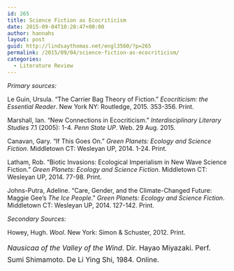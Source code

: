 ```yaml
---
id: 265
title: Science Fiction as Ecocriticism
date: 2015-09-04T10:28:47+00:00
author: hannahs
layout: post
guid: http://lindsaythomas.net/engl3560/?p=265
permalink: /2015/09/04/science-fiction-as-ecocriticism/
categories:
  - Literature Review
---
```

_Primary sources:_

Le Guin, Ursula. “The Carrier Bag Theory of Fiction.” _Ecocriticism: the Essential Reader_. New York NY: Routledge, 2015. 353-356. Print.

Marshall, Ian. &#8220;New Connections in Ecocriticism.&#8221; _Interdisciplinary Literary Studies_ 7.1 (2005): 1-4. _Penn State UP_. Web. 29 Aug. 2015.

Canavan, Gary. “If This Goes On.” _Green Planets: Ecology and Science Fiction_. Middletown CT: Wesleyan UP, 2014. 1-24. Print.

Latham, Rob. &#8220;Biotic Invasions: Ecological Imperialism in New Wave Science Fiction.&#8221; _Green Planets: Ecology and Science Fiction_. Middletown CT: Wesleyan UP, 2014. 77-98. Print.

Johns-Putra, Adeline. “Care, Gender, and the Climate-Changed Future: Maggie Gee’s _The Ice People_.” _Green Planets: Ecology and Science Fiction_. Middletown CT: Wesleyan UP, 2014. 127-142. Print.

_Secondary Sources:_

Howey, Hugh. _Wool_. New York: Simon & Schuster, 2012. Print.

<em style="line-height: 1.714285714;font-size: 1rem">Nausicaa of the Valley of the Wind</em><span style="line-height: 1.714285714;font-size: 1rem">. Dir. Hayao Miyazaki. Perf. Sumi Shimamoto. De Li Ying Shi, 1984. Online.</span>